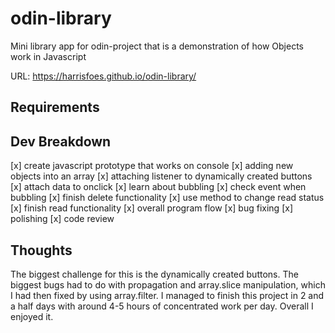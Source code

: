 # odin-library
Mini library app for odin-project that is a demonstration of how Objects work in Javascript

URL: https://harrisfoes.github.io/odin-library/

## Requirements

## Dev Breakdown
[x] create javascript prototype that works on console
[x] adding new objects into an array
[x] attaching listener to dynamically created buttons
[x] attach data to onclick
[x] learn about bubbling
[x] check event when bubbling
[x] finish delete functionality
[x] use method to change read status
[x] finish read functionality
[x] overall program flow
[x] bug fixing
[x] polishing
[x] code review

## Thoughts
The biggest challenge for this is the dynamically created buttons. The biggest bugs had to do with propagation and array.slice manipulation, which I had then fixed by using array.filter. 
I managed to finish this project in 2 and a half days with around 4-5 hours of concentrated work per day.
Overall I enjoyed it.